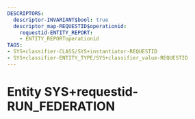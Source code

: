 ```yaml
---
DESCRIPTORS:
  descriptor-INVARIANT$bool: true
  descriptor_map-REQUESTID$operationid:
    requestid-ENTITY_REPORT:
    - ENTITY_REPORToperationid
TAGS:
- SYS+classifier-CLASS/SYS+instantiator-REQUESTID
- SYS+classifier-ENTITY_TYPE/SYS+classifier_value-REQUESTID
---
```

# Entity SYS+requestid-RUN_FEDERATION

